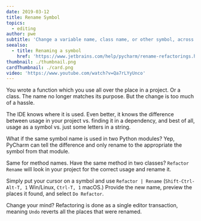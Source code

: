 ```yaml
---
date: 2019-03-12
title: Rename Symbol
topics:
  - editing
author: pwe
subtitle: 'Change a variable name, class name, or other symbol, across the project.'
seealso:
  - title: Renaming a symbol
    href: 'https://www.jetbrains.com/help/pycharm/rename-refactorings.html'
thumbnail: ./thumbnail.png
cardThumbnail: ./card.png
video: 'https://www.youtube.com/watch?v=Qa7rLYyUnco'
---
```


You wrote a function which you use all over the place in a project. Or a 
class. The name no longer matches its purpose. But the change is too much 
of a hassle.

The IDE knows where it is used. Even better, it knows the difference between 
usage in your project vs. finding it in a dependency, and best of all, usage 
as a symbol vs. just some letters in a string.

What if the same symbol name is used in two Python modules? Yep, PyCharm 
can tell the difference and only rename to the appropriate the symbol from 
that module.

Same for method names. Have the same method in two classes? `Refactor Rename` 
will look in your project for the correct usage and rename it.

Simply put your cursor on a symbol and use 
`Refactor | Rename` (`Shift-Ctrl-Alt-T, 1` Win/Linux, `Ctrl-T, 1` macOS.) 
Provide the new name, preview the places it found, and select `Do Refactor`.

Change your mind? Refactoring is done as a single editor transaction, 
meaning `Undo` reverts all the places that were renamed.
